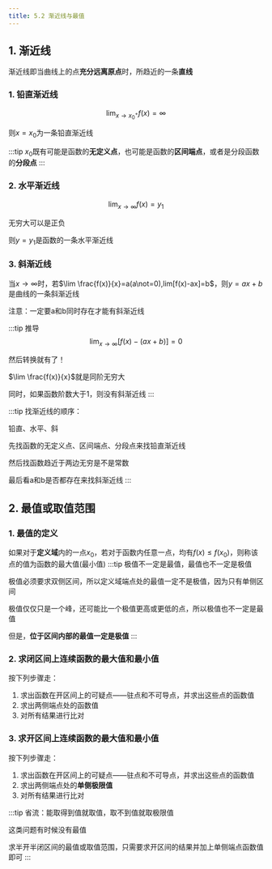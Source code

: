 ```yaml
---
title: 5.2 渐近线与最值
---
```


## 1. 渐近线

渐近线即当曲线上的点**充分远离原点**时，所趋近的一条**直线**

### 1. 铅直渐近线

$$\lim_{x\to x_0^+}f(x)=\infty$$

则$x=x_0$为一条铅直渐近线

:::tip
$x_0$既有可能是函数的**无定义点**，也可能是函数的**区间端点**，或者是分段函数的**分段点**
:::

### 2. 水平渐近线

$$\lim_{x\to\infty}f(x)=y_1$$

无穷大可以是正负

则$y=y_1$是函数的一条水平渐近线

### 3. 斜渐近线

当$x\to\infty$时，若$\lim \frac{f(x)}{x}=a(a\not=0),lim[f(x)-ax]=b$，则$y=ax+b$是曲线的一条斜渐近线

注意：一定要a和b同时存在才能有斜渐近线

:::tip 推导
$$\lim_{x\to\infty}[f(x)-(ax+b)]=0$$

然后转换就有了！

$\lim \frac{f(x)}{x}$就是同阶无穷大

同时，如果函数阶数大于1，则没有斜渐近线
:::

:::tip
找渐近线的顺序：

铅直、水平、斜

先找函数的无定义点、区间端点、分段点来找铅直渐近线

然后找函数趋近于两边无穷是不是常数

最后看a和b是否都存在来找斜渐近线
:::

## 2. 最值或取值范围

### 1. 最值的定义

如果对于**定义域**内的一点$x_0$，若对于函数内任意一点，均有$f(x)\leq f(x_0)$，则称该点的值为函数的最大值(最小值)
:::tip
极值不一定是最值，最值也不一定是极值

极值必须要求双侧区间，所以定义域端点处的最值一定不是极值，因为只有单侧区间

极值仅仅只是一个峰，还可能比一个极值更高或更低的点，所以极值也不一定是最值

但是，**位于区间内部的最值一定是极值**
:::

### 2. 求闭区间上连续函数的最大值和最小值

按下列步骤走：

1. 求出函数在开区间上的可疑点——驻点和不可导点，并求出这些点的函数值
2. 求出两侧端点处的函数值
3. 对所有结果进行比对

### 3. 求开区间上连续函数的最大值和最小值

按下列步骤走：

1. 求出函数在开区间上的可疑点——驻点和不可导点，并求出这些点的函数值
2. 求出两侧端点处的**单侧极限值**
3. 对所有结果进行比对

:::tip
省流：能取得到值就取值，取不到值就取极限值

这类问题有时候没有最值

求半开半闭区间的最值或取值范围，只需要求开区间的结果并加上单侧端点函数值即可
:::











